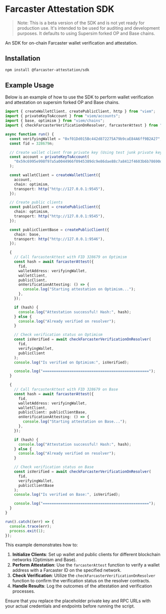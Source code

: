 # Farcaster Attestation SDK

> Note: This is a beta version of the SDK and is not yet ready for production use. It's intended to be used for auditing and development purposes. It defaults to using Supersim forked OP and Base chains.

An SDK for on-chain Farcaster wallet verification and attestation.

## Installation

```bash
npm install @farcaster-attestation/sdk
```

## Example Usage

Below is an example of how to use the SDK to perform wallet verification and attestation on supersim forked OP and Base chains.

```typescript
import { createWalletClient, createPublicClient, http } from "viem";
import { privateKeyToAccount } from "viem/accounts";
import { base, optimism } from "viem/chains";
import { checkFarcasterVerificationOnResolver, farcasterAttest } from "@farcaster-attestation/sdk";

async function run() {
  const verifyingWallet = "0xf01Dd015Bc442d872275A79b9caE84A6ff9B2A27";
  const fid = 328679n;

  // Create wallet client from private key (Using test junk private key)
  const account = privateKeyToAccount(
    "0x59c6995e998f97a5a0044966f0945389dc9e86dae88c7a8412f4603b6b78690d"
  );

  const walletClient = createWalletClient({
    account,
    chain: optimism,
    transport: http("http://127.0.0.1:9545"),
  });

  // Create public clients
  const publicClient = createPublicClient({
    chain: optimism,
    transport: http("http://127.0.0.1:9545"),
  });

  const publicClientBase = createPublicClient({
    chain: base,
    transport: http("http://127.0.0.1:9546"),
  });

  {
    // Call farcasterAttest with FID 328679 on Optimism
    const hash = await farcasterAttest({
      fid,
      walletAddress: verifyingWallet,
      walletClient,
      publicClient,
      onVerificationAttesting: () => {
        console.log("Starting attestation on Optimism...");
      },
    });

    if (hash) {
      console.log("Attestation successful! Hash:", hash);
    } else {
      console.log("Already verified on resolver");
    }

    // Check verification status on Optimism
    const isVerified = await checkFarcasterVerificationOnResolver(
      fid,
      verifyingWallet,
      publicClient
    );
    console.log("Is verified on Optimism:", isVerified);

    console.log("================================================");
  }

  {
    // Call farcasterAttest with FID 328679 on Base
    const hash = await farcasterAttest({
      fid,
      walletAddress: verifyingWallet,
      walletClient,
      publicClient: publicClientBase,
      onVerificationAttesting: () => {
        console.log("Starting attestation on Base...");
      },
    });

    if (hash) {
      console.log("Attestation successful! Hash:", hash);
    } else {
      console.log("Already verified on resolver");
    }

    // Check verification status on Base
    const isVerified = await checkFarcasterVerificationOnResolver(
      fid,
      verifyingWallet,
      publicClientBase
    );
    console.log("Is verified on Base:", isVerified);

    console.log("================================================");
  }
}

run().catch((err) => {
  console.trace(err);
  process.exit(1);
});
```

This example demonstrates how to:

1. **Initialize Clients**: Set up wallet and public clients for different blockchain networks (Optimism and Base).
2. **Perform Attestation**: Use the `farcasterAttest` function to verify a wallet address with a Farcaster ID on the specified network.
3. **Check Verification**: Utilize the `checkFarcasterVerificationOnResolver` function to confirm the verification status on the resolver contracts.
4. **Handle Results**: Log the outcomes of the attestation and verification processes.

Ensure that you replace the placeholder private key and RPC URLs with your actual credentials and endpoints before running the script.


